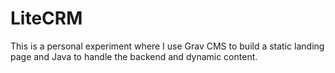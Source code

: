 # LiteCRM
This is a personal experiment where I use Grav CMS to build a static landing page and Java to handle the backend and dynamic content.
